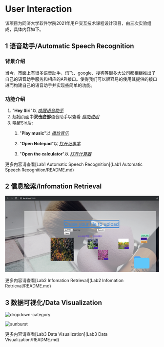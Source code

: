 # User Interaction

该项目为同济大学软件学院2021年用户交互技术课程设计项目，由三次实验组成，具体内容如下。

## 1 语音助手/Automatic Speech Recognition

### 背景介绍

当今，市面上有很多语音助手，讯飞、google、搜狗等很多大公司都相继推出了自己的语音助手服务和相应的API接口。使得我们可以很容易的使用其提供的接口进而构建自己的语音助手并实现些简单的功能。

### 功能介绍

1. "**Hey Siri**"以  *<u>唤醒语音助手</u>*
2. 起始页面中**双击底部**语音助手以查看  *<u>帮助说明</u>*
3. 唤醒Siri后:
   1. "**Play music**"以  *<u>播放音乐</u>*

   2. "**Open Notepad**"以  *<u>打开记事本</u>*

   3. "**Open the calculator**"以  *<u>打开计算器</u>*

更多内容请查看[Lab1 Automatic Speech Recognition](Lab1 Automatic Speech Recognition/README.md)



## 2 信息检索/Infomation Retrieval

<img src="Lab2 Infomation Retrieval/report.assets/image-20210604211806173.png" alt="image-20210604211806173" style="zoom:50%;" />

更多内容请查看[Lab2 Infomation Retrieval](Lab2 Infomation Retrieval/README.md)



## 3 数据可视化/Data Visualization

![dropdown-category](https://dzy-typora-img-hosting-service.oss-cn-shanghai.aliyuncs.com/typoraImgs/HCI-Lab3-04.gif)

![sunburst](https://dzy-typora-img-hosting-service.oss-cn-shanghai.aliyuncs.com/typoraImgs/HCI-Lab3-05.gif)

更多内容请查看[Lab3 Data Visualization](Lab3 Data Visualization/README.md)